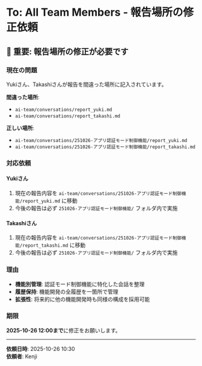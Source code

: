 # To: All Team Members - 報告場所の修正依頼

## 🚨 重要: 報告場所の修正が必要です

### 現在の問題
Yukiさん、Takashiさんが報告を間違った場所に記入されています。

**間違った場所**:
- `ai-team/conversations/report_yuki.md`
- `ai-team/conversations/report_takashi.md`

**正しい場所**:
- `ai-team/conversations/251026-アプリ認証モード制御機能/report_yuki.md`
- `ai-team/conversations/251026-アプリ認証モード制御機能/report_takashi.md`

### 対応依頼

#### **Yukiさん**
1. 現在の報告内容を `ai-team/conversations/251026-アプリ認証モード制御機能/report_yuki.md` に移動
2. 今後の報告は必ず `251026-アプリ認証モード制御機能/` フォルダ内で実施

#### **Takashiさん**
1. 現在の報告内容を `ai-team/conversations/251026-アプリ認証モード制御機能/report_takashi.md` に移動
2. 今後の報告は必ず `251026-アプリ認証モード制御機能/` フォルダ内で実施

### 理由
- **機能別管理**: 認証モード制御機能に特化した会話を整理
- **履歴保持**: 機能開発の全履歴を一箇所で管理
- **拡張性**: 将来的に他の機能開発時も同様の構成を採用可能

### 期限
**2025-10-26 12:00まで**に修正をお願いします。

---

**依頼日時**: 2025-10-26 10:30  
**依頼者**: Kenji
